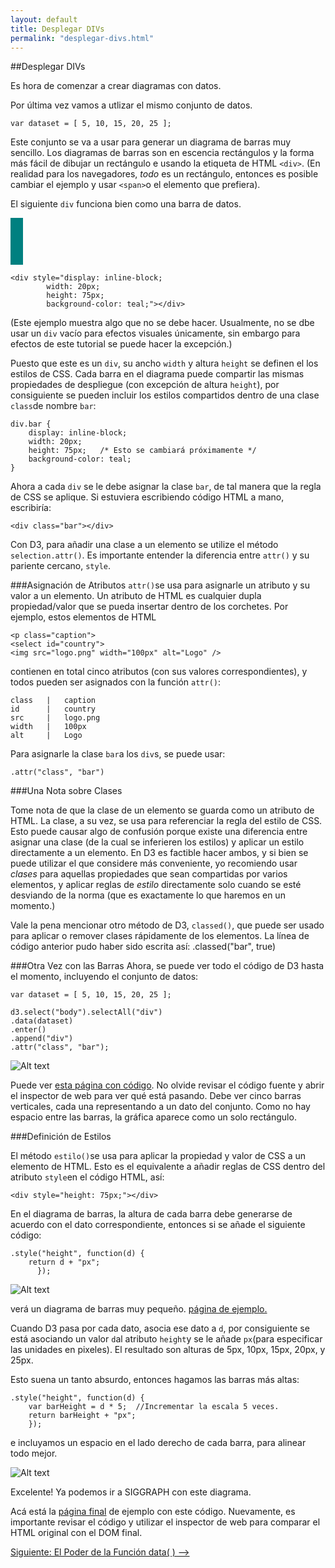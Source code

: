 ```yaml
---
layout: default
title: Desplegar DIVs
permalink: "desplegar-divs.html"
---
```

##Desplegar DIVs

Es hora de comenzar a crear diagramas con datos. 

Por última vez vamos a utlizar el mismo conjunto de datos.

	var dataset = [ 5, 10, 15, 20, 25 ];

Este conjunto se va a usar para generar un diagrama de barras muy sencillo. Los diagramas de barras son en escencia rectángulos y  la forma más fácil de dibujar un rectángulo e usando la etiqueta de HTML `<div>`. (En realidad para los navegadores, *todo* es un rectángulo, entonces es posible cambiar el ejemplo y usar `<span>`o el elemento que prefiera).

El siguiente `div` funciona bien como una barra de datos.

<span style="display: inline-block;
            width: 20px;
            height: 75px;
            background-color: teal;"></span>

	<div style="display: inline-block;
            width: 20px;
            height: 75px;
            background-color: teal;"></div>
 
 (Este ejemplo muestra algo que no se debe hacer. Usualmente, no se dbe usar un `div` vacío para efectos visuales únicamente, sin embargo para efectos de este tutorial se puede hacer la excepción.)

 Puesto que este es un `div`, su ancho `width` y altura `height` se definen el los estilos de CSS. Cada barra en el diagrama puede compartir las mismas propiedades de despliegue (con excepción de altura `height`), por consiguiente se pueden incluir los estilos compartidos dentro de una clase `class`de nombre `bar`:

 	div.bar {
    	display: inline-block;
    	width: 20px;
    	height: 75px;   /* Esto se cambiará próximamente */
    	background-color: teal;
	}
Ahora a cada `div` se le debe asignar la clase `bar`, de tal manera que la regla de CSS se aplique. Si estuviera escribiendo código HTML a mano, escribiría:

	<div class="bar"></div>

Con D3, para añadir una clase a un elemento se utilize el método `selection.attr()`. Es importante entender la diferencia entre `attr()` y su pariente cercano, `style`.

###Asignación de Atributos
`attr()`se usa para asignarle un atributo y su valor a un elemento. Un atributo de HTML es cualquier dupla propiedad/valor que se pueda insertar dentro de los corchetes. Por ejemplo, estos elementos de HTML

    <p class="caption">
    <select id="country">
    <img src="logo.png" width="100px" alt="Logo" />

contienen en total cinco atributos (con sus valores correspondientes), y todos pueden ser asignados con la función `attr()`:

    class   |   caption
    id      |   country
    src     |   logo.png
    width   |   100px
    alt     |   Logo
    
Para asignarle la clase `bar`a los `div`s, se puede usar:

    .attr("class", "bar")

###Una Nota sobre Clases

Tome nota de que la clase de un elemento se guarda como un atributo de HTML. La clase, a su vez, se usa para referenciar la regla del estilo de CSS. Esto puede causar algo de confusión porque existe una diferencia entre asignar una clase (de la cual se inferieren los estilos) y aplicar un estilo directamente a un elemento. En D3 es factible hacer ambos, y si bien se puede utilizar el que considere más conveniente, yo recomiendo usar *clases* para aquellas propiedades que sean compartidas por varios elementos, y aplicar reglas de *estilo* directamente solo cuando se esté desviando de la norma (que es exactamente lo que haremos en un momento.)

Vale la pena mencionar otro método de D3, `classed()`, que puede ser usado para aplicar o remover clases rápidamente de los elementos. La línea de código anterior pudo haber sido escrita así: 
    .classed("bar", true)

###Otra Vez con las Barras
Ahora, se puede ver todo el código de D3 hasta el momento, incluyendo  el conjunto de datos:

    var dataset = [ 5, 10, 15, 20, 25 ];
    
    d3.select("body").selectAll("div")
    .data(dataset)
    .enter()
    .append("div")
    .attr("class", "bar");
 
 ![Alt text]({{site.url}}/images/rectangle.png)
 
 Puede ver [esta página con código](http://alignedleft.com/content/03-tutorials/01-d3/80-drawing-divs/1.html). No olvide revisar el código fuente y abrir el inspector de web para ver qué está pasando. Debe ver cinco barras verticales, cada una representando a un dato del conjunto. Como no hay espacio entre las barras, la gráfica aparece como un solo rectángulo.

###Definición de Estilos

El método `estilo()`se usa para aplicar la propiedad y valor de CSS a un elemento de HTML. Esto es el equivalente a añadir reglas de CSS dentro del atributo `style`en el código HTML, así:

    <div style="height: 75px;"></div>

En el diagrama de barras, la altura de cada barra debe generarse de acuerdo con el dato correspondiente, entonces si se añade el siguiente código:

    .style("height", function(d) {
        return d + "px";
          });
          
![Alt text]({{site.url}}/images/escalera.png)

verá un diagrama de barras muy pequeño. [página de ejemplo.](http://alignedleft.com/content/03-tutorials/01-d3/80-drawing-divs/2.html)

Cuando D3 pasa por cada dato, asocia ese dato a `d`, por consiguiente se está asociando un valor `d`al atributo `height`y se le añade `px`(para especificar las unidades en pixeles). El resultado son alturas de 5px, 10px, 15px, 20px, y 25px.

Esto suena un tanto absurdo, entonces hagamos las barras más altas:

    .style("height", function(d) {
        var barHeight = d * 5;  //Incrementar la escala 5 veces.
        return barHeight + "px";
        });

e incluyamos un espacio en el lado derecho de cada barra, para alinear todo mejor.

![Alt text]({{site.url}}/images/barra2.png)

Excelente! Ya podemos ir a SIGGRAPH con este diagrama.

Acá está la [página final](http://alignedleft.com/content/03-tutorials/01-d3/80-drawing-divs/3.html) de ejemplo con este código. Nuevamente, es importante revisar el código y utilizar el inspector de web para comparar el HTML original con el DOM final.

[Siguiente: El Poder de la Función data( ) -->]({{site.url}}/poder-datos.html)



















